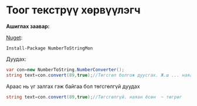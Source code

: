 # Тоог текстрүү хөрвүүлэгч #

**Ашиглах заавар:** 

[Nuget](https://www.nuget.org/packages/NumberToStringMon/): 

    Install-Package NumberToStringMon
    
Дуудах: 
```cs
var con=new NumberToString.NumberConverter();
string text=con.convert(89,true);//Төгсгөл болгож дуусгах. Ж.ш ... наяан ёс
```

Араас нь үг залгах гэж байгаа бол төгсгөлгүй дуудах
```cs
string text=con.convert(89,true);//Төгсгөлгүй. наяан ёсөн  ~ төгрөг
```
